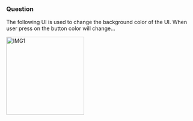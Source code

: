 <h3>Question</h3>

The following UI is used to change the background color of the UI. When user press on the button color will change…

<img width="207" alt="IMG1" src="https://github.com/Dewmini-Mandis/Java-Lab-29147/assets/136433945/feeb8d60-cb5a-47d0-809a-1f6c44871e14">
